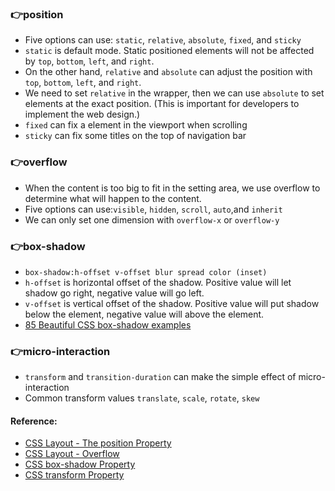 ### 👉position
* Five options can use: `static`, `relative`, `absolute`, `fixed`, and `sticky`
* `static` is default mode. Static positioned elements will not be affected by `top`, `bottom`, `left`, and `right`. 
* On the other hand, `relative` and `absolute` can adjust the position with `top`, `bottom`, `left`, and `right`.
* We need to set `relative` in the wrapper, then we can use `absolute` to set elements at the exact position. (This is important for developers to implement the web design.)
* `fixed` can fix a element in the viewport when scrolling
* `sticky` can fix some titles on the top of navigation bar

### 👉overflow
* When the content is too big to fit in the setting area, we use overflow to determine what will happen to the content.
* Five options can use:`visible`, `hidden`, `scroll`, `auto`,and `inherit`
* We can only set one dimension with `overflow-x` or `overflow-y`

### 👉box-shadow
* `box-shadow:h-offset v-offset blur spread color (inset)`
* `h-offset` is horizontal offset of the shadow. Positive value will let shadow go right, negative value will go left.
* `v-offset` is vertical offset of the shadow. Positive value will put shadow below the element, negative value will above the element.
* [85 Beautiful CSS box-shadow examples](https://getcssscan.com/css-box-shadow-examples)

### 👉micro-interaction
* `transform` and `transition-duration` can make the simple effect of micro-interaction
* Common transform values `translate`, `scale`, `rotate`, `skew`

#### Reference:
* [CSS Layout - The position Property](https://www.w3schools.com/css/css_positioning.asp)
* [CSS Layout - Overflow](https://www.w3schools.com/css/css_overflow.asp)
* [CSS box-shadow Property](https://www.w3schools.com/cssref/css3_pr_box-shadow.asp)
* [CSS transform Property](https://www.w3schools.com/cssref/css3_pr_transform.asp)